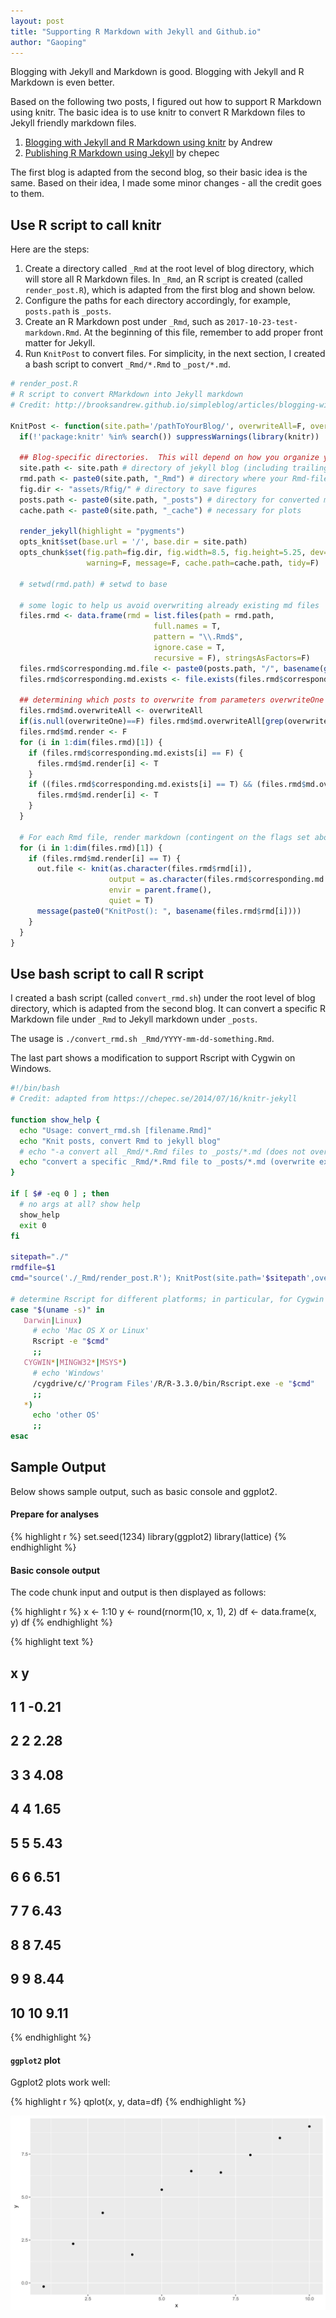 ```yaml
---
layout: post
title: "Supporting R Markdown with Jekyll and Github.io"
author: "Gaoping"
---
```


Blogging with Jekyll and Markdown is good. Blogging with Jekyll and R Markdown is even better.

Based on the following two posts, I figured out how to support R Markdown using knitr. The basic idea is to use knitr to convert R Markdown files to Jekyll friendly markdown files.
1. [Blogging with Jekyll and R Markdown using knitr](http://brooksandrew.github.io/simpleblog/articles/blogging-with-r-markdown-and-jekyll-using-knitr/) by Andrew
2. [Publishing R Markdown using Jekyll](https://chepec.se/2014/07/16/knitr-jekyll) by chepec

The first blog is adapted from the second blog, so their basic idea is the same. Based on their idea, I made some minor changes - all the credit goes to them.

## Use R script to call knitr
Here are the steps:

1. Create a directory called `_Rmd` at the root level of blog directory, which will store all R Markdown files. In `_Rmd`, an R script is created (called `render_post.R`), which is adapted from the first blog and shown below.
2. Configure the paths for each directory accordingly, for example, `posts.path` is `_posts`.
3. Create an R Markdown post under `_Rmd`, such as `2017-10-23-test-markdown.Rmd`. At the beginning of this file, remember to add proper front matter for Jekyll.
4. Run `KnitPost` to convert files. For simplicity, in the next section, I created a bash script to convert `_Rmd/*.Rmd` to `_post/*.md`.

```R
# render_post.R
# R script to convert RMarkdown into Jekyll markdown
# Credit: http://brooksandrew.github.io/simpleblog/articles/blogging-with-r-markdown-and-jekyll-using-knitr/

KnitPost <- function(site.path='/pathToYourBlog/', overwriteAll=F, overwriteOne=NULL) {
  if(!'package:knitr' %in% search()) suppressWarnings(library(knitr))

  ## Blog-specific directories.  This will depend on how you organize your blog.
  site.path <- site.path # directory of jekyll blog (including trailing slash)
  rmd.path <- paste0(site.path, "_Rmd") # directory where your Rmd-files reside (relative to base)
  fig.dir <- "assets/Rfig/" # directory to save figures
  posts.path <- paste0(site.path, "_posts") # directory for converted markdown files
  cache.path <- paste0(site.path, "_cache") # necessary for plots
  
  render_jekyll(highlight = "pygments")
  opts_knit$set(base.url = '/', base.dir = site.path)
  opts_chunk$set(fig.path=fig.dir, fig.width=8.5, fig.height=5.25, dev='svg', cache=F, 
                 warning=F, message=F, cache.path=cache.path, tidy=F)   
  
  # setwd(rmd.path) # setwd to base
  
  # some logic to help us avoid overwriting already existing md files
  files.rmd <- data.frame(rmd = list.files(path = rmd.path,
                                full.names = T,
                                pattern = "\\.Rmd$",
                                ignore.case = T,
                                recursive = F), stringsAsFactors=F)
  files.rmd$corresponding.md.file <- paste0(posts.path, "/", basename(gsub(pattern = "\\.Rmd$", replacement = ".md", x = files.rmd$rmd)))
  files.rmd$corresponding.md.exists <- file.exists(files.rmd$corresponding.md.file)
  
  ## determining which posts to overwrite from parameters overwriteOne & overwriteAll
  files.rmd$md.overwriteAll <- overwriteAll
  if(is.null(overwriteOne)==F) files.rmd$md.overwriteAll[grep(overwriteOne, files.rmd[,'rmd'], ignore.case=T)] <- T
  files.rmd$md.render <- F
  for (i in 1:dim(files.rmd)[1]) {
    if (files.rmd$corresponding.md.exists[i] == F) {
      files.rmd$md.render[i] <- T
    }
    if ((files.rmd$corresponding.md.exists[i] == T) && (files.rmd$md.overwriteAll[i] == T)) {
      files.rmd$md.render[i] <- T
    }
  }
  
  # For each Rmd file, render markdown (contingent on the flags set above)
  for (i in 1:dim(files.rmd)[1]) {
    if (files.rmd$md.render[i] == T) {
      out.file <- knit(as.character(files.rmd$rmd[i]), 
                      output = as.character(files.rmd$corresponding.md.file[i]),
                      envir = parent.frame(), 
                      quiet = T)
      message(paste0("KnitPost(): ", basename(files.rmd$rmd[i])))
    }     
  }
}
```

## Use bash script to call R script
I created a bash script (called `convert_rmd.sh`) under the root level of blog directory, which is adapted from the second blog. It can convert a specific R Markdown file under `_Rmd` to Jekyll markdown under `_posts`.

The usage is `./convert_rmd.sh _Rmd/YYYY-mm-dd-something.Rmd`.

The last part shows a modification to support Rscript with Cygwin on Windows.

```bash
#!/bin/bash
# Credit: adapted from https://chepec.se/2014/07/16/knitr-jekyll

function show_help {
  echo "Usage: convert_rmd.sh [filename.Rmd]"
  echo "Knit posts, convert Rmd to jekyll blog"
  # echo "-a convert all _Rmd/*.Rmd files to _posts/*.md (does not overwrite existing md)"
  echo "convert a specific _Rmd/*.Rmd file to _posts/*.md (overwrite existing md)"
}

if [ $# -eq 0 ] ; then
  # no args at all? show help
  show_help
  exit 0
fi

sitepath="./"
rmdfile=$1
cmd="source('./_Rmd/render_post.R'); KnitPost(site.path='$sitepath',overwriteOne='$rmdfile')"

# determine Rscript for different platforms; in particular, for Cygwin on Windows
case "$(uname -s)" in
   Darwin|Linux)
     # echo 'Mac OS X or Linux'
     Rscript -e "$cmd"
     ;;
   CYGWIN*|MINGW32*|MSYS*)
     # echo 'Windows'
     /cygdrive/c/'Program Files'/R/R-3.3.0/bin/Rscript.exe -e "$cmd"
     ;;
   *)
     echo 'other OS' 
     ;;
esac
```

## Sample Output
Below shows sample output, such as basic console and ggplot2.

#### Prepare for analyses

{% highlight r %}
set.seed(1234)
library(ggplot2)
library(lattice)
{% endhighlight %}

#### Basic console output
The code chunk input and output is then displayed as follows:


{% highlight r %}
x <- 1:10
y <- round(rnorm(10, x, 1), 2)
df <- data.frame(x, y)
df
{% endhighlight %}



{% highlight text %}
##     x     y
## 1   1 -0.21
## 2   2  2.28
## 3   3  4.08
## 4   4  1.65
## 5   5  5.43
## 6   6  6.51
## 7   7  6.43
## 8   8  7.45
## 9   9  8.44
## 10 10  9.11
{% endhighlight %}

#### `ggplot2` plot
Ggplot2 plots work well:


{% highlight r %}
qplot(x, y, data=df)
{% endhighlight %}

![plot of chunk ggplot2ex](/assets/Rfig/ggplot2ex-1.svg)

